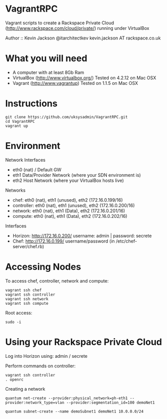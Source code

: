 VagrantRPC
==========

Vagrant scripts to create a Rackspace Private Cloud (http://www.rackspace.com/cloud/private/) running under VirtualBox

Author :: Kevin Jackson @itarchitectkev kevin.jackson AT rackspace.co.uk

What you will need
==================
* A computer with at least 8Gb Ram
* VirtualBox (http://www.virtualbox.org/) Tested on 4.2.12 on Mac OSX
* Vagrant (http://www.vagrantup) Tested on 1.1.5 on Mac OSX


Instructions
============
	
	git clone https://github.com/uksysadmin/VagrantRPC.git
	cd VagrantRPC
	vagrant up


Environment
===========

Network Interfaces
* eth0 (nat) / Default GW
* eth1 Data/Provider Network (where your SDN environment is)
* eth2 Host Network (where your VirtualBox hosts live)

Networks
* chef: eth0 (nat), eth1 (unused), eth2 (172.16.0.199/16)
* controller: eth0 (nat), eth1 (unused), eth2 (172.16.0.200/16)
* network: eth0 (nat), eth1 (Data), eth2 (172.16.0.201/16)
* compute: eth0 (nat), eth1 (Data), eth2 (172.16.0.202/16)

Interfaces
* Horizon: http://172.16.0.200/    username: admin | password: secrete
* Chef: http://172.16.0.199/       username/password (in /etc/chef-server/chef.rb)

Accessing Nodes
===============
To access chef, controller, network and compute:

	vagrant ssh chef
	vagrant ssh controller
	vagrant ssh network
	vagrant ssh compute

Root access: 

	sudo -i


Using your Rackspace Private Cloud
==================================
Log into Horizon using: admin / secrete

Perform commands on controller:

	vagrant ssh controller
	. openrc

Creating a network

	quantum net-create --provider:physical_network=ph-eth1 --provider:network_type=vlan --provider:segmentation_id=100 demoNet1

	quantum subnet-create --name demoSubnet1 demoNet1 10.0.0.0/24
